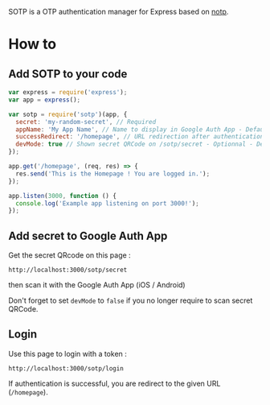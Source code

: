 SOTP is a OTP authentication manager for Express based on [notp](https://github.com/guyht/notp).

# How to
## Add SOTP to your code

```javascript
var express = require('express');
var app = express();

var sotp = require('sotp')(app, {
  secret: 'my-random-secret', // Required
  appName: 'My App Name', // Name to display in Google Auth App - Default = My App
  successRedirect: '/homepage', // URL redirection after authentication - Default = /sotp/test
  devMode: true // Shown secret QRCode on /sotp/secret - Optionnal - Default = false
});

app.get('/homepage', (req, res) => {
  res.send('This is the Homepage ! You are logged in.');
});

app.listen(3000, function () {
  console.log('Example app listening on port 3000!');
});
```

## Add secret to Google Auth App

Get the secret QRcode on this page :

``http://localhost:3000/sotp/secret``

then scan it with the Google Auth App (iOS / Android)

Don't forget to set `devMode` to `false` if you no longer require to scan secret QRCode.

## Login

Use this page to login with a token :

``http://localhost:3000/sotp/login``

If authentication is successful, you are redirect to the given URL (`/homepage`).
